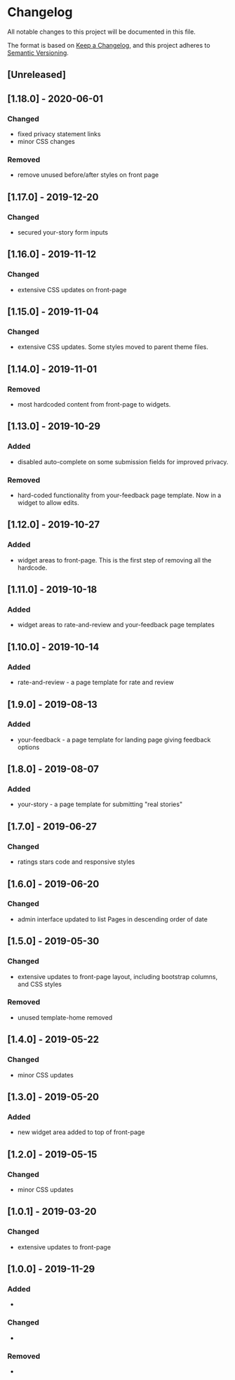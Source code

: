 # Changelog
All notable changes to this project will be documented in this file.

The format is based on [Keep a Changelog](https://keepachangelog.com/en/1.0.0/),
and this project adheres to [Semantic Versioning](https://semver.org/spec/v2.0.0.html).

## [Unreleased]

## [1.18.0] - 2020-06-01
### Changed
- fixed privacy statement links
- minor CSS changes

### Removed
- remove unused before/after styles on front page

## [1.17.0] - 2019-12-20
### Changed
- secured your-story form inputs

## [1.16.0] - 2019-11-12
### Changed
- extensive CSS updates on front-page

## [1.15.0] - 2019-11-04
### Changed
- extensive CSS updates. Some styles moved to parent theme files.

## [1.14.0] - 2019-11-01
### Removed
- most hardcoded content from front-page to widgets.

## [1.13.0] - 2019-10-29
### Added
- disabled auto-complete on some submission fields for improved privacy.

### Removed
- hard-coded functionality from your-feedback page template. Now in a widget to allow edits.

## [1.12.0] - 2019-10-27
### Added
- widget areas to front-page. This is the first step of removing all the hardcode.

## [1.11.0] - 2019-10-18
### Added
- widget areas to rate-and-review and your-feedback page templates

## [1.10.0] - 2019-10-14
### Added
- rate-and-review - a page template for rate and review

## [1.9.0] - 2019-08-13
### Added
- your-feedback - a page template for landing page giving feedback options

## [1.8.0] - 2019-08-07
### Added
- your-story - a page template for submitting "real stories"

## [1.7.0] - 2019-06-27
### Changed
- ratings stars code and responsive styles

## [1.6.0] - 2019-06-20
### Changed
- admin interface updated to list Pages in descending order of date

## [1.5.0] - 2019-05-30
### Changed
- extensive updates to front-page layout, including bootstrap columns, and CSS styles

### Removed
- unused template-home removed

## [1.4.0] - 2019-05-22
### Changed
- minor CSS updates

## [1.3.0] - 2019-05-20
### Added
- new widget area added to top of front-page

## [1.2.0] - 2019-05-15
### Changed
- minor CSS updates

## [1.0.1] - 2019-03-20
### Changed
- extensive updates to front-page

## [1.0.0] - 2019-11-29
### Added
-

### Changed
-

### Removed
-
